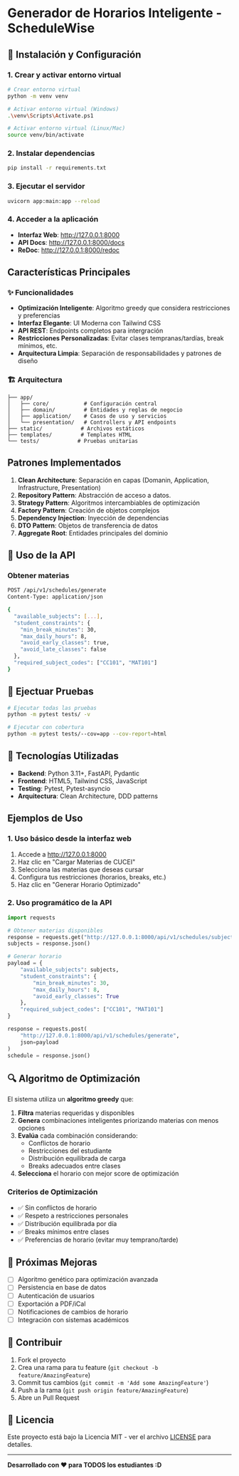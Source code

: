 # Generador de Horarios Inteligente - **ScheduleWise**

## 🚀 Instalación y Configuración

### 1. Crear y activar entorno virtual
```bash
# Crear entorno virtual
python -m venv venv

# Activar entorno virtual (Windows)
.\venv\Scripts\Activate.ps1

# Activar entorno virtual (Linux/Mac)
source venv/bin/activate
```

### 2. Instalar dependencias 
```bash
pip install -r requirements.txt
```

### 3. Ejecutar el servidor
```bash
uvicorn app:main:app --reload
```

### 4. Acceder a la aplicación
- **Interfaz Web**: http://127.0.0.1:8000
- **API Docs**: http://127.0.0.1:8000/docs
- **ReDoc**: http://127.0.0.1:8000/redoc

## Características Principales

### ✨ Funcionalidades
- **Optimización Inteligente**: Algoritmo greedy que considera restricciones y preferencias
- **Interfaz Elegante**: UI Moderna con Tailwind CSS
- **API REST**:  Endpoints completos para intergración
- **Restricciones Personalizadas**: Evitar clases tempranas/tardías, break mínimos, etc.
- **Arquitectura Limpia**: Separación de responsabilidades y patrones de diseño

### 🏗️ Arquitectura
```
├── app/
│   ├── core/           # Configuración central
│   ├── domain/         # Entidades y reglas de negocio
│   ├── application/    # Casos de uso y servicios
│   └── presentation/   # Controllers y API endpoints
├── static/            # Archivos estáticos
├── templates/         # Templates HTML
└── tests/            # Pruebas unitarias
```

## Patrones Implementados
1. **Clean Architecture**: Separación en capas (Domanin, Application, Infrastructure, Presentation)
2. **Repository Pattern**: Abstracción de acceso a datos.
3. **Strategy Pattern**: Algoritmos intercambiables de optimización
4. **Factory Pattern**: Creación de objetos complejos
5. **Dependency Injection**: Inyección de dependencias
6. **DTO Pattern**: Objetos de transferencia de datos
7. **Aggregate Root**: Entidades principales del dominio

## 🔧 Uso de la API

### Obtener materias
```bash
POST /api/v1/schedules/generate
Content-Type: application/json

{
  "available_subjects": [...],
  "student_constraints": {
    "min_break_minutes": 30,
    "max_daily_hours": 8,
    "avoid_early_classes": true,
    "avoid_late_classes": false
  },
  "required_subject_codes": ["CC101", "MAT101"]
}
```

## 🧪 Ejectuar Pruebas

```bash
# Ejecutar todas las pruebas
python -m pytest tests/ -v

# Ejecutar con cobertura
python -m pytest tests/--cov=app --cov-report=html
```

## 🎨 Tecnologías Utilizadas

- **Backend**: Python 3.11+, FastAPI, Pydantic
- **Frontend**: HTML5, Tailwind CSS, JavaScript
- **Testing**: Pytest, Pytest-asyncio
- **Arquitectura**: Clean Architecture, DDD patterns

## Ejemplos de Uso

### 1. Uso básico desde la interfaz web
1. Accede a http://127.0.0.1:8000
2. Haz clic en "Cargar Materias de CUCEI"
3. Selecciona las materias que deseas cursar
4. Configura tus restricciones (horarios, breaks, etc.)
5. Haz clic en "Generar Horario Optimizado"

### 2. Uso programático de la API
```python
import requests

# Obtener materias disponibles
response = requests.get("http://127.0.0.1:8000/api/v1/schedules/subjects/cucei")
subjects = response.json()

# Generar horario
payload = {
    "available_subjects": subjects,
    "student_constraints": {
        "min_break_minutes": 30,
        "max_daily_hours": 8,
        "avoid_early_classes": True
    },
    "required_subject_codes": ["CC101", "MAT101"]
}

response = requests.post(
    "http://127.0.0.1:8000/api/v1/schedules/generate",
    json=payload
)
schedule = response.json()
```

## 🔍 Algoritmo de Optimización 

El sistema utiliza un **algoritmo greedy** que:

1. **Filtra** materias requeridas y disponibles
2. **Genera** combinaciones inteligentes priorizando materias con menos opciones
3. **Evalúa** cada combinación considerando:
    - Conflictos de horario
    - Restricciones del estudiante
    - Distribución equilibrada de carga
    - Breaks adecuados entre clases
4. **Selecciona** el horario con mejor score de optimización

### Criterios de Optimización
- ✅ Sin conflictos de horario
- ✅ Respeto a restricciones personales
- ✅ Distribución equilibrada por día
- ✅ Breaks mínimos entre clases
- ✅ Preferencias de horario (evitar muy temprano/tarde)

## 🚀 Próximas Mejoras

- [ ] Algoritmo genético para optimización avanzada
- [ ] Persistencia en base de datos
- [ ] Autenticación de usuarios
- [ ] Exportación a PDF/iCal
- [ ] Notificaciones de cambios de horario
- [ ] Integración con sistemas académicos

## 🤝 Contribuir

1. Fork el proyecto
2. Crea una rama para tu feature (`git checkout -b feature/AmazingFeature`)
3. Commit tus cambios (`git commit -m 'Add some AmazingFeature'`)
4. Push a la rama (`git push origin feature/AmazingFeature`)
5. Abre un Pull Request

## 📄 Licencia

Este proyecto está bajo la Licencia MIT - ver el archivo [LICENSE](LICENSE) para detalles.

---

**Desarrollado con ❤️ para TODOS los estudiantes :D**